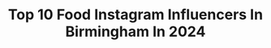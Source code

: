 ---
title: Top 10 Food Instagram Influencers In Birmingham In 2024
description: >-
  Find top food Instagram influencers in Birmingham in 2024. Most popular hashtags: #birmingham #food #birminghamuk #foodie.
platform: Instagram
hits: 39
text_top: See the top-rated Instagram influencers on inBeat.
text_bottom: Our database has 39 Instagram influencers like this in Birmingham, United Kingdom for you to pitch.
profiles:
  - username: "sian.victoria"
    fullname: >-
      🇬🇧 Birmingham UK Lifestyle Blogger (for 13yrs!✌)
    bio: >-
      🌿 #Hotels #Food #Beauty #Birmingham #UK ✈ #Lifestyle #Travel @sian.victoria.travels 🎓 Masters in PR, Marketing, Ads
    location: "United Kingdom"
    followers: 14253
    engagement: 196
    commentsToLikes: 0.053577
    id: ck0w5zaqn65jh0i19e5drq2us
    verified: false
    hashtags: "#birmingham, #visitbirmingham, #birminghamblogger, #greece"
  - username: "the_amazing_adventures_of_me"
    fullname: >-
      Lavania Oluban
    bio: >-
      Creatively Parenting a little whirlwind 👩‍👦#adhd #asd #pda #spd 📍#Birmingham 🍴#food 🎲 #toyreviews 🚗 #daysoutwithkids 🪲 #cricut ambassador
    location: "United Kingdom"
    followers: 16988
    engagement: 4
    commentsToLikes: 0.001754
    id: ck8syiejukwqk0j78688qdkj1
    verified: false
    hashtags: "#brumbloggers, #brummiemummies, #britishsummertime, #westmidlands"
  - username: "bethanygraceshawx"
    fullname: >-
      Bethany Grace Shaw
    bio: >-
      Outfits | Beauty | Food | Lifestyle ✨ •📍Birmingham, UK • 🪴content creator • 💌 bethanygraceshaw@outlook.com
    location: "United Kingdom"
    followers: 5502
    engagement: 341
    commentsToLikes: 0.056337
    id: clple2c29x4sv0k08hjadulq1
    verified: false
    hashtags: "#selfie, #me, #birminghaminfluencer, #alternative"
  - username: "liveuptohername"
    fullname: >-
      Lexi Flores
    bio: >-
      💃🏽 Latina 📍 🇬🇧 Birmingham 🗺️ Travel,💄 Beauty, 👗Fashion, 🍝Food
    location: "United Kingdom"
    followers: 70338
    engagement: 306
    commentsToLikes: 0.000000
    id: ck5cik16gsslf0i11w5ovnhua
    verified: false
    hashtags: "#summer, #moulinrouge, #moulinrougemusical, #pinkdress"
  - username: "sambentley"
    fullname: >-
      Sam | Sustainable Living
    bio: >-
      ☼ I make content about sustainable living and good news you may not have heard about ⧇ sam@sambentley.co.uk ↓ Pre-order my book! ♡ vegan ⌂ birmingham
    location: "United Kingdom"
    followers: 803096
    engagement: 1135
    commentsToLikes: 0.013101
    id: ck5bt9hucfkmh0i11wby8wlz3
    verified: true
    hashtags: "#zerowaste, #saveourplanet, #sustainability, #plasticpollution"
  - username: "vegangirlboss"
    fullname: >-
      Adina Akhmetova
    bio: >-
      → FEEL GOOD VEGAN FOOD + lifestyle vegan recipes, health & wellness, daily routines 📍 Birmingham, UK ✉️ vegangirlboss@gmail.com
    location: "United Kingdom"
    followers: 203651
    engagement: 963
    commentsToLikes: 0.073660
    id: ck55jt4dyxorw0i11bzuauype
    verified: false
    hashtags: "#habits, #motivation, #recipes, #toast"
  - username: "bitesfrombrum"
    fullname: >-
      soph | brum food blogger
    bio: >-
      📍 - Birmingham and beyond 🍔 - Honest foodie reviews ❤️ - Parmesan, Greggs and hot choccys 💌 - DM for queries/collabs
    location: "United Kingdom"
    followers: 3488
    engagement: 1899
    commentsToLikes: 0.067758
    id: ckzbixk8lao1i0j23xomzhvfw
    verified: false
    hashtags: "#chiangmaicafe, #birminghamdrinks, #birminghamuk, #birminghamfoodie"
  - username: "mrsjones_plus_three"
    fullname: >-
      Sophie Jones
    bio: >-
      👱🏻‍♀️Lifestyle, Family and Food Content Creator 🌿Come and explore with us 🏨 👩🏼‍🍳 🏝️ ✉️ Email - sophie14.1988@gmail.com 📍 UK - North Wales 🏴󠁧󠁢󠁷󠁬󠁳󠁿
    location: "United Kingdom"
    followers: 29293
    engagement: 372
    commentsToLikes: 0.007179
    id: cl2u70aslu2sk0i23czqb2fhi
    verified: false
    hashtags: "#yoto, #deliciousdesserts, #itsmybirthdaybitches, #fancydrinks"
  - username: "whatgeorgiaeats"
    fullname: >-
      Georgia | Kent & London Foodie
    bio: >-
      Just someone who bloody loves food Check out my reels 🎥 DM for collabs/PR
    location: "United Kingdom"
    followers: 5808
    engagement: 355
    commentsToLikes: 0.056143
    id: cl088hi4iar3a0i23v8b7c5li
    verified: false
    hashtags: "#lovefood, #foodielife, #dinner, #foodblog"
  - username: "international_food_queen"
    fullname: >-
      Sophie Howell | Travel &  Food Content Creator
    bio: >-
      🏆Come Dine With Me Winner 2024 ✈️ Travel & Food Content Creator 🔜 Next stop, N Wales, Seoul, Chengdu 🌏 28 Countries and counting
    location: "United Kingdom"
    followers: 19620
    engagement: 319
    commentsToLikes: 0.458245
    id: cl7zclpg4zkdz0i23wv10elvf
    verified: false
    hashtags: "#ukcompetition, #travelwithme, #travelblog, #foodie"
---